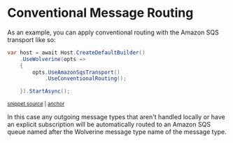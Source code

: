 # Conventional Message Routing

As an example, you can apply conventional routing with the Amazon SQS transport like so:

<!-- snippet: sample_using_conventional_sqs_routing -->
<a id='snippet-sample_using_conventional_sqs_routing'></a>
```cs
var host = await Host.CreateDefaultBuilder()
    .UseWolverine(opts =>
    {
        opts.UseAmazonSqsTransport()
            .UseConventionalRouting();

    }).StartAsync();
```
<sup><a href='https://github.com/JasperFx/wolverine/blob/main/src/Transports/AWS/Wolverine.AmazonSqs.Tests/Samples/Bootstrapping.cs#L165-L175' title='Snippet source file'>snippet source</a> | <a href='#snippet-sample_using_conventional_sqs_routing' title='Start of snippet'>anchor</a></sup>
<!-- endSnippet -->

In this case any outgoing message types that aren't handled locally or have an explicit subscription will be automatically routed
to an Amazon SQS queue named after the Wolverine message type name of the message type.


